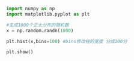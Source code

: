 
<BlogInfo id="533" title="12.绘制直方图" author="白日梦想猿" pv=0 read_times=0 pre_cost_time="0分7秒" category="matplotlib学习" tag_list="['matplotlib学习']" create_time="2020.04.27 14:20:12" update_time="2020.04.27 14:52:28" />

```python
import numpy as np
import matplotlib.pyplot as plt

#生成1000个正太分布的随机数
x = np.random.randn(1000)

plt.hist(x,bins=100) #bins修改柱的宽度 分成100分

plt.show()
```
